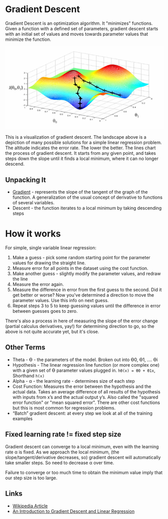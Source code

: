 # Gradient Descent

Gradient Descent is an optimization algorithm. It "minimizes" functions. Given a function with a defined set of parameters, gradient descent starts with an initial set of values and moves towards parameter values that minimize the function.

![Gradient Descent](https://raw.githubusercontent.com/sbecker/machine-learning/master/images/gradient-descent.png)

This is a visualization of gradient descent. The landscape above is a depiction of many possible solutions for a simple linear regression problem. The altitude indicates the error rate. The lower the better. The lines chart the process of gradient descent. It starts from any given point, and takes steps down the slope until it finds a local minimum, where it can no longer descend.

## Unpacking It

- [Gradient](https://en.wikipedia.org/wiki/Gradient) - represents the slope of the tangent of the graph of the function. A generalization of the usual concept of derivative to functions of several variables.
- Descent - the function iterates to a local minimum by taking descending steps

# How it works

For simple, single variable linear regression:

1. Make a guess - pick some random starting point for the parameter values for drawing the straight line.
2. Measure error for all points in the dataset using the cost function.
3. Make another guess - slightly modify the parameter values, and redraw the line
4. Measure the error again.
5. Measure the difference in error from the first guess to the second. Did it get better or worse? Now you've determined a direction to move the parameter values. Use this info on next guess.
6. Repeat steps 3 to 5 to keep guessing values until the difference in error between guesses goes to zero.

There's also a process in here of measuring the slope of the error change (partial calculus derivatives, yay!) for determining direction to go, so the above is not quite accurate yet, but it's close.

## Other Terms

- Theta - ϴ - the parameters of the model. Broken out into ϴ0, ϴ1, .... ϴi
- Hypothesis - The linear regression line function (or more complex one) with a given set of ϴ parameter values plugged in. `hϴ(x) = ϴ0 + ϴ1x`, Shorthand `h(x)`
- Alpha - α - the learning rate - determines size of each step
- Cost Function: Measures the error between the hypothesis and the actual data. Takes an average difference of all results of the hypothesis with inputs from x’s and the actual output y’s. Also called the "squared error function" or "mean squared error". There are other cost functions but this is most common for regression problems.
- “Batch” gradient descent: at every step we look at all of the training examples

## Fixed learning rate != fixed step size

Gradient descent can converge to a local minimum, even with the learning rate α is fixed. As we approach the local minimum, (the slope/tangent/derivative decreases, so) gradient descent will automatically take smaller steps. So need to decrease α over time.

Failure to converge or too much time to obtain the minimum value imply that our step size is too large.

## Links

- [Wikipedia Article](https://en.wikipedia.org/wiki/Gradient_descent)
- [An Introduction to Gradient Descent and Linear Regression](https://spin.atomicobject.com/2014/06/24/gradient-descent-linear-regression/)
